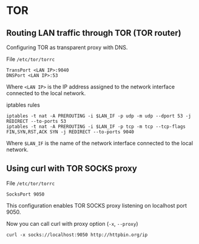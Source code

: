 # TOR

## Routing LAN traffic through TOR (TOR router)

Configuring TOR as transparent proxy with DNS.

File `/etc/tor/torrc`
```
TransPort <LAN IP>:9040
DNSPort <LAN IP>:53
```
Where `<LAN IP>` is the IP address assigned to the network interface connected to the local network.

iptables rules
```
iptables -t nat -A PREROUTING -i $LAN_IF -p udp -m udp --dport 53 -j REDIRECT --to-ports 53
iptables -t nat -A PREROUTING -i $LAN_IF -p tcp -m tcp --tcp-flags FIN,SYN,RST,ACK SYN -j REDIRECT --to-ports 9040
```

Where `$LAN_IF` is the name of the network interface connected to the local network.

## Using curl with TOR SOCKS proxy

File `/etc/tor/torrc`
```
SocksPort 9050
```

This configuration enables TOR SOCKS proxy listening on localhost port 9050.

Now you can call curl with proxy option (`-x`, `--proxy`)

```
curl -x socks://localhost:9050 http://httpbin.org/ip
```
